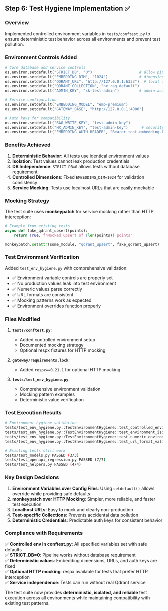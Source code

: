 ## Step 6: Test Hygiene Implementation ✅

### Overview
Implemented controlled environment variables in `tests/conftest.py` to ensure deterministic test behavior across all environments and prevent test pollution.

### Environment Controls Added

```python
# Core database and service controls
os.environ.setdefault("STRICT_DB", "0")                     # allow pipeline without DB
os.environ.setdefault("EMBEDDING_DIM", "1024")              # dimension validation guard
os.environ.setdefault("QDRANT_URL", "http://127.0.0.1:6333")  # local test instance
os.environ.setdefault("QDRANT_COLLECTION", "hx_rag_default")
os.environ.setdefault("ADMIN_KEY", "sk-test-admin")         # admin authentication

# Service configuration
os.environ.setdefault("EMBEDDING_MODEL", "emb-premium")
os.environ.setdefault("GATEWAY_BASE", "http://127.0.0.1:4000")

# Auth keys for compatibility
os.environ.setdefault("RAG_WRITE_KEY", "test-admin-key")
os.environ.setdefault("HX_ADMIN_KEY", "test-admin-key")      # security layer expects this
os.environ.setdefault("EMBEDDING_AUTH_HEADER", "Bearer test-embedding-key")  # for embedding calls
```

### Benefits Achieved

1. **Deterministic Behavior**: All tests use identical environment values
2. **Isolation**: Test values cannot leak production credentials
3. **DB Independence**: `STRICT_DB=0` allows tests without database requirement
4. **Controlled Dimensions**: Fixed `EMBEDDING_DIM=1024` for validation consistency
5. **Service Mocking**: Tests use localhost URLs that are easily mockable

### Mocking Strategy

The test suite uses **monkeypatch** for service mocking rather than HTTP interception:

```python
# Example from existing tests
async def fake_qdrant_upsert(points):
    return True, f"Mocked upsert of {len(points)} points"

monkeypatch.setattr(some_module, "qdrant_upsert", fake_qdrant_upsert)
```

### Test Environment Verification

Added `test_env_hygiene.py` with comprehensive validation:

- ✅ Environment variable controls are properly set
- ✅ No production values leak into test environment  
- ✅ Numeric values parse correctly
- ✅ URL formats are consistent
- ✅ Mocking patterns work as expected
- ✅ Environment overrides function properly

### Files Modified

1. **`tests/conftest.py`**:
   - Added controlled environment setup
   - Documented mocking strategy  
   - Optional respx fixtures for HTTP mocking

2. **`gateway/requirements.lock`**:
   - Added `respx==0.21.1` for optional HTTP mocking

3. **`tests/test_env_hygiene.py`**:
   - Comprehensive environment validation
   - Mocking pattern examples
   - Deterministic value verification

### Test Execution Results

```bash
# Environment hygiene validation
tests/test_env_hygiene.py::TestEnvironmentHygiene::test_controlled_environment_variables PASSED
tests/test_env_hygiene.py::TestEnvironmentHygiene::test_environment_isolation PASSED
tests/test_env_hygiene.py::TestEnvironmentHygiene::test_numeric_environment_parsing PASSED
tests/test_env_hygiene.py::TestEnvironmentHygiene::test_url_format_validation PASSED

# Existing tests still work
tests/test_models.py PASSED (3/3)
tests/test_openapi_regression.py PASSED (7/7)  
tests/test_helpers.py PASSED (4/4)
```

### Key Design Decisions

1. **Environment Variables over Config Files**: Using `setdefault()` allows override while providing safe defaults
2. **monkeypatch over HTTP Mocking**: Simpler, more reliable, and faster test execution
3. **Localhost URLs**: Easy to mock and clearly non-production
4. **Test-specific Collections**: Prevents accidental data pollution
5. **Deterministic Credentials**: Predictable auth keys for consistent behavior

### Compliance with Requirements

✅ **Controlled env in conftest.py**: All specified variables set with safe defaults  
✅ **STRICT_DB=0**: Pipeline works without database requirement  
✅ **Deterministic values**: Embedding dimensions, URLs, and auth keys are fixed  
✅ **Optional HTTP mocking**: respx available for tests that prefer HTTP interception  
✅ **Service independence**: Tests can run without real Qdrant service

The test suite now provides **deterministic, isolated, and reliable** test execution across all environments while maintaining compatibility with existing test patterns.

